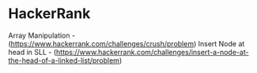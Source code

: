 # HackerRank

Array Manipulation - (https://www.hackerrank.com/challenges/crush/problem)
Insert Node at head in SLL - (https://www.hackerrank.com/challenges/insert-a-node-at-the-head-of-a-linked-list/problem)
